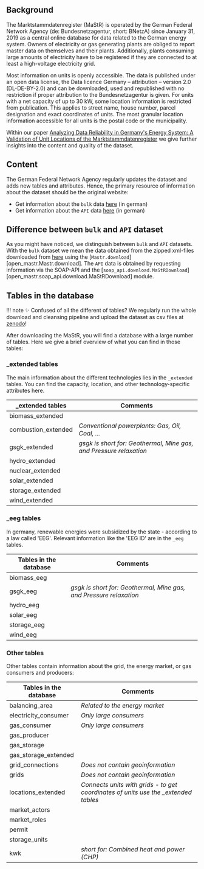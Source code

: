 ## Background

The Marktstammdatenregister (MaStR) is operated by the German Federal Network Agency (de: Bundesnetzagentur, short: BNetzA) since January 31, 2019 as a central online database for data related to the German energy system. Owners of electricity or gas generating plants are obliged to report master data on themselves and their plants. Additionally, plants consuming large amounts of electricity have to be registered if they are connected to at least a high-voltage electricity grid.

Most information on units is openly accessible. The data is published under an open data license, the Data licence Germany – attribution – version 2.0 (DL-DE-BY-2.0) and can be downloaded, used and republished with no restriction if proper attribution to the Bundesnetzagentur is given.
For units with a net capacity of up to 30 kW, some location information is restricted from publication. This applies to street name, house number, parcel designation and exact coordinates of units. The most granular location information accessible for all units is the postal code or the municipality.

Within our paper [Analyzing Data Reliability in Germany's Energy System: A Validation of Unit Locations of the Marktstammdatenregister](https://arxiv.org/abs/2304.10581) we give further insights into the content and quality of the dataset.

## Content

The German Federal Network Agency regularly updates the dataset and adds new tables and attributes. Hence, the primary resource of information about the dataset should be the original website:

* Get information about the `bulk` data [here](https://www.marktstammdatenregister.de/MaStR/Datendownload) (in german)
* Get information about the `API` data [here](https://www.marktstammdatenregister.de/MaStRHilfe/subpages/webdienst.html) (in german)

## Difference between `bulk` and `API` dataset

As you might have noticed, we distinguish between `bulk` and `API` datasets. With the `bulk` dataset we mean the data obtained from the zipped xml-files downloaded from [here](https://www.marktstammdatenregister.de/MaStR/Datendownload) using the [`Mastr.download`][open_mastr.Mastr.download]. The `API` data is obtained by requesting information via the SOAP-API and the [`soap_api.download.MaStRDownload`][open_mastr.soap_api.download.MaStRDownload] module.

## Tables in the database

!!! note
    :sparkles: Confused of all the different of tables? We regularly run the whole download and cleansing pipeline and upload the dataset as csv files at [zenodo](https://zenodo.org/record/8225106)! 

After downloading the MaStR, you will find a database with a large number of tables. Here we give a brief overview of what you can find in those tables:

### _extended tables
The main information about the different technologies lies in the `_extended` tables. You can find the capacity, location, and other technology-specific attributes here.

| _extended tables | Comments |
|------|------| 
| biomass_extended  |  |
| combustion_extended  | *Conventional powerplants: Gas, Oil, Coal, ...* |  
| gsgk_extended  | *gsgk is short for: Geothermal, Mine gas, and Pressure relaxation* |
| hydro_extended  |  |
| nuclear_extended  |  | 
| solar_extended  |  |
| storage_extended  |  | 
| wind_extended  |  |

### _eeg tables
In germany, renewable energies were subsidized by the state - according to a law called 'EEG'. Relevant information like the 'EEG ID' are in the `_eeg` tables.

| Tables in the database | Comments |
|------|------| 
| biomass_eeg | |
| gsgk_eeg  | *gsgk is short for: Geothermal, Mine gas, and Pressure relaxation* |
| hydro_eeg  |  |
| solar_eeg  |  |
| storage_eeg  |  | 
| wind_eeg  |  |

### Other tables
Other tables contain information about the grid, the energy market, or gas consumers and producers:

| Tables in the database | Comments |
|------|------| 
| balancing_area | *Related to the energy market* |
| electricity_consumer  |  *Only large consumers* |
| gas_consumer  |  *Only large consumers* |
| gas_producer  |  |
| gas_storage  |  |
| gas_storage_extended  |  |
| grid_connections  | *Does not contain geoinformation* |
| grids  | *Does not contain geoinformation* |
| locations_extended  | *Connects units with grids - to get coordinates of units use the _extended tables*|
| market_actors  |  |
| market_roles  |  |
| permit  |  |
| storage_units  |  |
| kwk  | *short for: Combined heat and power (CHP)* |